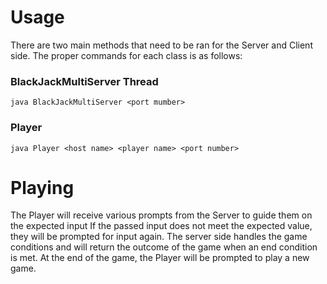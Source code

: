# Usage
There are two main methods that need to be ran for the Server and Client side. The proper commands for each class is as follows:
### BlackJackMultiServer Thread
`java BlackJackMultiServer <port mumber>`
### Player
`java Player <host name> <player name> <port number>`


# Playing
The Player will receive various prompts from the Server to guide them on the expected input
If the passed input does not meet the expected value, they will be prompted for input again.
The server side handles the game conditions and will return the outcome of the game when an end condition is met.
At the end of the game, the Player will be prompted to play a new game.